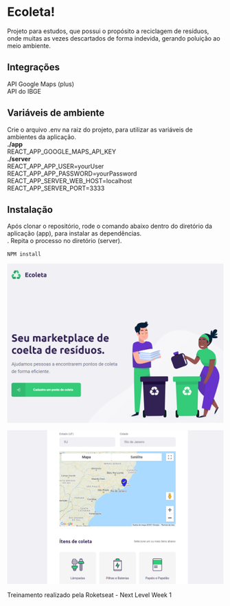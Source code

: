 # Ecoleta!

Projeto para estudos, que possui o propósito a reciclagem de resíduos, onde muitas as vezes 
descartados de forma indevida, gerando poluição ao meio ambiente.

## Integrações
API Google Maps (plus) <br />
API do IBGE

## Variáveis de ambiente
Crie o arquivo .env na raiz do projeto, para utilizar as variáveis de ambientes da aplicação.
<br />
<b>./app</b>
<br />
REACT_APP_GOOGLE_MAPS_API_KEY
<br />
<b>./server</b>
<br />
REACT_APP_APP_USER=yourUser <br />
REACT_APP_APP_PASSWORD=yourPassword <br />
REACT_APP_SERVER_WEB_HOST=localhost <br />
REACT_APP_SERVER_PORT=3333 <br />

## Instalação
Após clonar o repositório, rode o comando abaixo dentro do diretório da aplicação (app), para instalar as dependências.
<br />. Repita o processo no diretório (server).
```bash
NPM install
```

![Print sreen](https://github.com/givisiez/ecoleta/blob/main/app/public/images/layout-home.png?raw=true)


![Print sreen](https://github.com/givisiez/ecoleta/blob/main/app/public/images/layout-form.png?raw=true)

Treinamento realizado pela Roketseat - Next Level Week 1